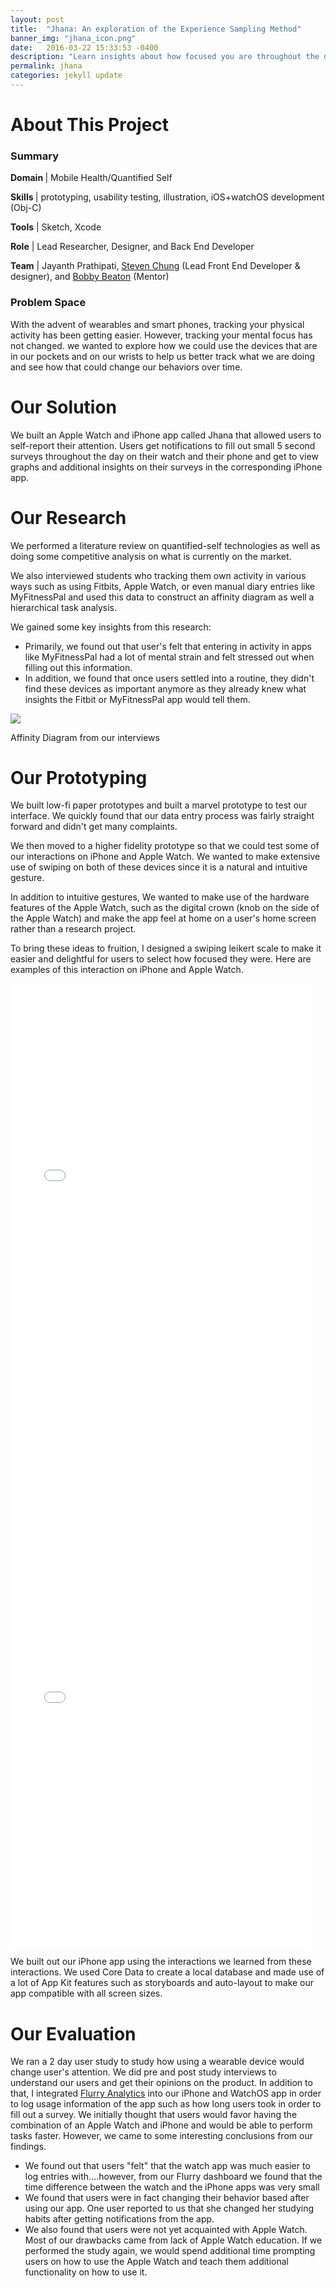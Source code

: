 ```yaml
---
layout: post
title:  "Jhana: An exploration of the Experience Sampling Method"
banner_img: "jhana_icon.png"
date:   2016-03-22 15:33:53 -0400
description: "Learn insights about how focused you are throughout the day."
permalink: jhana
categories: jekyll update
---
```


# About This Project

<div class="row" style="margin-left:0px; margin-right:0px;">
	    <div class="col-sm-6">
            <h3> Summary </h3> 
            <p><b>Domain </b>| Mobile Health/Quantified Self </p> 
            <p><b>Skills </b>| prototyping, usability testing, illustration, iOS+watchOS development (Obj-C) </p>
            <p><b>Tools</b> | Sketch, Xcode</p> 
            <p><b>Role</b> | Lead Researcher, Designer, and Back End Developer</p>
            <p><b>Team</b> | Jayanth Prathipati, <a href="http://schung7.github.io">Steven Chung</a> (Lead Front End Developer & designer), and <a href="http://people.cs.vt.edu/rbeaton/">Bobby Beaton</a> (Mentor)  </p> 
          </div>
          <div class="col-sm-6">
          <h3>Problem Space</h3>
          <p>With the advent of wearables and smart phones, tracking your physical activity has been getting easier. However, tracking your mental focus has not changed. we wanted to explore how we could use the devices that are in our pockets and on our wrists to help us better track what we are doing and see how that could change our behaviors over time.</p>
          </div>
</div>


# Our Solution 

We built an Apple Watch and iPhone app called Jhana that allowed users to self-report their attention. Users get notifications to fill out small 5 second surveys throughout the day on their watch and their phone and get to view graphs and additional insights on their surveys in the corresponding iPhone app. 



# Our Research 

<div class="row" style="margin-left:0px; margin-right:0px;">

<div class="col-sm-6">
  <p>
    We performed a literature review on quantified-self technologies as well as doing some competitive analysis on what is currently on the market. 
  </p>
  <p>
    We also interviewed students who tracking them own activity in various ways such as using Fitbits, Apple Watch, or even manual diary entries like MyFitnessPal and used this data to construct an affinity diagram as well a hierarchical task analysis.
  </p>
  <p>
    We gained some key insights from this research: 
  </p>
  <ul>
    <li>
      Primarily, we found out that user's felt that entering in activity in apps like MyFitnessPal had a lot of mental strain and felt stressed out when filling out this information. 
    </li>
    <li>
      In addition, we found that once users settled into a routine, they didn't find these devices as important anymore as they already knew what insights the Fitbit or MyFitnessPal app would tell them.
    </li>
  </ul>
</div>
<div class="col-sm-6">
<img src="/img/affinity_jh.png">
<p id="post-caption">Affinity Diagram from our interviews</p>

</div>


</div>

# Our Prototyping 

We built low-fi paper prototypes and built a marvel prototype to test our interface. We quickly found that our data entry process was fairly straight forward and didn't get many complaints. 

We then moved to a higher fidelity prototype so that we could test some of our interactions on iPhone and Apple Watch. We wanted to make extensive use of swiping on both of these devices since it is a natural and intuitive gesture. 

In addition to intuitive gestures, We wanted to make use of the hardware features of the Apple Watch, such as the digital crown (knob on the side of the Apple Watch) and make the app feel at home on a user's home screen rather than a research project. 

To bring these ideas to fruition, I designed a swiping leikert scale to make it easier and delightful for users to select how focused they were. Here are examples of this interaction on iPhone and Apple Watch. 

<iframe src="//giphy.com/embed/wBHZfKccOgA5q" width="480" height="859" frameBorder="0" class="giphy-embed" allowFullScreen></iframe>

<iframe src="//giphy.com/embed/26FL9ovWI3vCtLU1a" width="480" height="683" frameBorder="0" class="giphy-embed" allowFullScreen></iframe>
<br> 

We built out our iPhone app using the interactions we learned from these interactions. We used Core Data to create a local database and made use of a lot of App Kit features such as storyboards and auto-layout to make our app compatible with all screen sizes. 

# Our Evaluation 

We ran a 2 day user study to study how using a wearable device would change user's attention. We did pre and post study interviews to understand our users and get their opinions on the product. In addition to that, I integrated <a href="https://developer.yahoo.com/analytics/">Flurry Analytics</a>  into our iPhone and WatchOS app in order to log usage information of the app such as how long users took in order to fill out a survey. We initially thought that users would favor having the combination of an Apple Watch and iPhone and would be able to perform tasks faster. However, we came to some interesting conclusions from our findings. 

- We found out that users "felt" that the watch app was much easier to log entries with....however, from our Flurry dashboard we found that the time difference between the watch and the iPhone apps was very small 
- We found that users were in fact changing their behavior based after using our app. One user reported to us that she changed her studying habits after getting notifications from the app. 
- We also found that users were not yet acquainted with Apple Watch. Most of our drawbacks came from lack of Apple Watch education. If we performed the study again, we would spend additional time prompting users on how to use the Apple Watch and teach them additional functionality on how to use it. 


